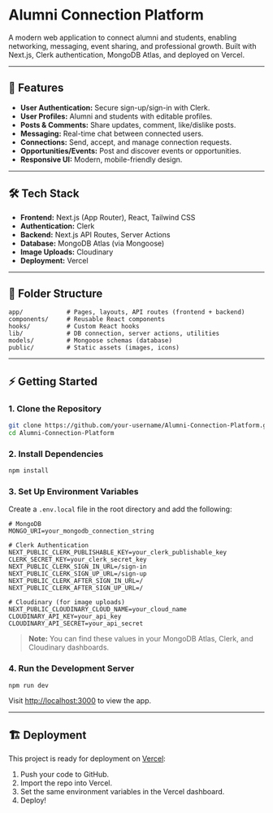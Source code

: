 ﻿# Alumni Connection Platform

A modern web application to connect alumni and students, enabling networking, messaging, event sharing, and professional growth. Built with Next.js, Clerk authentication, MongoDB Atlas, and deployed on Vercel.

---

## 🚀 Features

- **User Authentication:** Secure sign-up/sign-in with Clerk.
- **User Profiles:** Alumni and students with editable profiles.
- **Posts & Comments:** Share updates, comment, like/dislike posts.
- **Messaging:** Real-time chat between connected users.
- **Connections:** Send, accept, and manage connection requests.
- **Opportunities/Events:** Post and discover events or opportunities.
- **Responsive UI:** Modern, mobile-friendly design.

---

## 🛠️ Tech Stack

- **Frontend:** Next.js (App Router), React, Tailwind CSS
- **Authentication:** Clerk
- **Backend:** Next.js API Routes, Server Actions
- **Database:** MongoDB Atlas (via Mongoose)
- **Image Uploads:** Cloudinary
- **Deployment:** Vercel

---

## 📁 Folder Structure

```
app/            # Pages, layouts, API routes (frontend + backend)
components/     # Reusable React components
hooks/          # Custom React hooks
lib/            # DB connection, server actions, utilities
models/         # Mongoose schemas (database)
public/         # Static assets (images, icons)
```

---

## ⚡ Getting Started

### 1. **Clone the Repository**

```bash
git clone https://github.com/your-username/Alumni-Connection-Platform.git
cd Alumni-Connection-Platform
```

### 2. **Install Dependencies**

```bash
npm install
```

### 3. **Set Up Environment Variables**

Create a `.env.local` file in the root directory and add the following:

```env
# MongoDB
MONGO_URI=your_mongodb_connection_string

# Clerk Authentication
NEXT_PUBLIC_CLERK_PUBLISHABLE_KEY=your_clerk_publishable_key
CLERK_SECRET_KEY=your_clerk_secret_key
NEXT_PUBLIC_CLERK_SIGN_IN_URL=/sign-in
NEXT_PUBLIC_CLERK_SIGN_UP_URL=/sign-up
NEXT_PUBLIC_CLERK_AFTER_SIGN_IN_URL=/
NEXT_PUBLIC_CLERK_AFTER_SIGN_UP_URL=/

# Cloudinary (for image uploads)
NEXT_PUBLIC_CLOUDINARY_CLOUD_NAME=your_cloud_name
CLOUDINARY_API_KEY=your_api_key
CLOUDINARY_API_SECRET=your_api_secret
```

> **Note:** You can find these values in your MongoDB Atlas, Clerk, and Cloudinary dashboards.

### 4. **Run the Development Server**

```bash
npm run dev
```

Visit [http://localhost:3000](http://localhost:3000) to view the app.

---

## 🏗️ Deployment

This project is ready for deployment on [Vercel](https://vercel.com/):

1. Push your code to GitHub.
2. Import the repo into Vercel.
3. Set the same environment variables in the Vercel dashboard.
4. Deploy!

